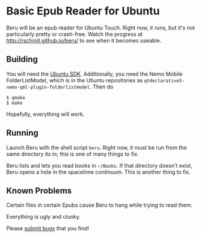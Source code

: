 Basic Epub Reader for Ubuntu
============================
Beru will be an epub reader for Ubuntu Touch.  Right now, it runs,
but it's not particularly pretty or crash-free.  Watch the progress
at http://rschroll.github.io/beru/ to see when it becomes useable.

Building
--------
You will need the [Ubuntu SDK][1].  Additionally, you need the Nemo
Mobile FolderListModel, which is in the Ubuntu repositories as
`qtdeclarative5-nemo-qml-plugin-folderlistmodel`. Then do
```
$ qmake
$ make
```
Hopefully, everything will work.

Running
-------
Launch Beru with the shell script `beru`.  Right now, it must be run
from the same directory its in; this is one of many things to fix.

Beru lists and lets you read books in `~/Books`.  If that directory
doesn't exist, Beru opens a hole in the spacetime continuum.  This
is another thing to fix.

Known Problems
--------------
Certain files in certain Epubs cause Beru to hang while trying to
read them.

Everything is ugly and clunky.

Please [submit bugs][2] that you find!

[1]: http://developer.ubuntu.com/get-started/#step-get-toolkit "Ubuntu SDK"
[2]: https://github.com/rschroll/beru/issues "Bug tracker"
